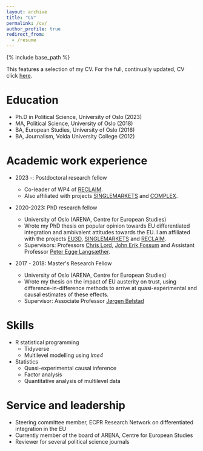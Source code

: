 ```yaml
---
layout: archive
title: "CV"
permalink: /cv/
author_profile: true
redirect_from:
  - /resume
---
```


{% include base_path %}

This features a selection of my CV. For the full, continually updated, CV click <a href="https://github.com/martinmoland/martinmoland.github.io/blob/master/files/CV_Martin%20Moland.pdf" target="_blank">here</a>.

Education
======
* Ph.D in Political Science, University of Oslo (2023)
* MA, Political Science, University of Oslo (2018)
* BA, European Studies, University of Oslo (2016)
* BA, Journalism, Volda University College (2012)

Academic work experience
======
* 2023 -: Postdoctoral research fellow
  * Co-leader of WP4 of [RECLAIM](https://ams.hi.is/en/projects/reclaim/).
  * Also affiliated with projects [SINGLEMARKETS](https://www.sv.uio.no/arena/english/research/projects/singlemarkets/index.html) and [COMPLEX](https://www.sv.uio.no/arena/english/research/projects/complex/).
* 2020-2023: PhD research fellow
  * University of Oslo (ARENA, Centre for European Studies)
  * Wrote my PhD thesis on popular opinion towards EU differentiated integration and ambivalent attitudes towards the EU. I am affiliated with the projects [EU3D](https://www.eu3d.uio.no), [SINGLEMARKETS](https://www.sv.uio.no/arena/english/research/projects/singlemarkets/index.html) and [RECLAIM](https://ams.hi.is/en/projects/reclaim/).
  * Supervisors: Professors [Chris Lord](https://www.sv.uio.no/arena/english/people/aca/chrilor/index.html), [John Erik Fossum](https://www.sv.uio.no/arena/english/people/aca/jonef/index.html) and Assistant Professor [Peter Egge Langsæther](https://www.sv.uio.no/isv/english/people/aca/peterla/index.html).

* 2017 - 2018: Master's Research Fellow
  * University of Oslo (ARENA, Centre for European Studies)
  * Wrote my thesis on the impact of EU austerity on trust, using difference-in-difference methods to arrive at quasi-experimental and causal estimates of these effects.
  * Supervisor: Associate Professor [Jørgen Bølstad](https://www.sv.uio.no/isv/english/people/aca/boelstad/index.html)
  
Skills
======
* R statistical programming
  * Tidyverse
  * Multilevel modelling using *lme4*  
* Statistics
  * Quasi-experimental causal inference
  * Factor analysis
  * Quantitative analysis of multilevel data
  
Service and leadership
======
* Steering committee member, ECPR Research Network on differentiated integration in the EU
* Currently member of the board of ARENA, Centre for European Studies
* Reviewer for several political science journals

